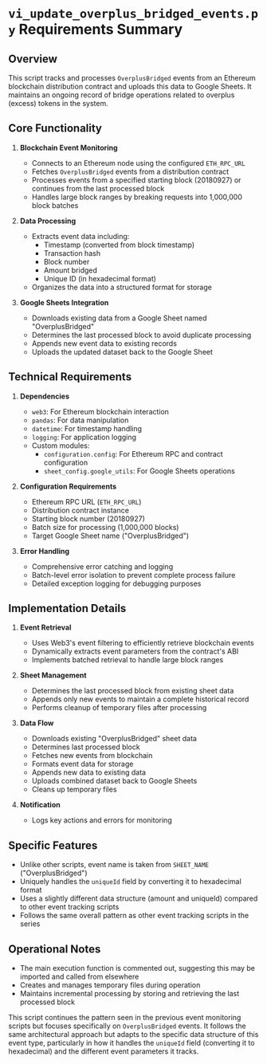 # `vi_update_overplus_bridged_events.py` Requirements Summary

## Overview
This script tracks and processes `OverplusBridged` events from an Ethereum blockchain distribution contract and uploads this data to Google Sheets. It maintains an ongoing record of bridge operations related to overplus (excess) tokens in the system.

## Core Functionality

1. **Blockchain Event Monitoring**
   - Connects to an Ethereum node using the configured `ETH_RPC_URL`
   - Fetches `OverplusBridged` events from a distribution contract
   - Processes events from a specified starting block (20180927) or continues from the last processed block
   - Handles large block ranges by breaking requests into 1,000,000 block batches

2. **Data Processing**
   - Extracts event data including:
     - Timestamp (converted from block timestamp)
     - Transaction hash
     - Block number
     - Amount bridged
     - Unique ID (in hexadecimal format)
   - Organizes the data into a structured format for storage

3. **Google Sheets Integration**
   - Downloads existing data from a Google Sheet named "OverplusBridged"
   - Determines the last processed block to avoid duplicate processing
   - Appends new event data to existing records
   - Uploads the updated dataset back to the Google Sheet

## Technical Requirements

1. **Dependencies**
   - `web3`: For Ethereum blockchain interaction
   - `pandas`: For data manipulation
   - `datetime`: For timestamp handling
   - `logging`: For application logging
   - Custom modules:
     - `configuration.config`: For Ethereum RPC and contract configuration
     - `sheet_config.google_utils`: For Google Sheets operations

2. **Configuration Requirements**
   - Ethereum RPC URL (`ETH_RPC_URL`)
   - Distribution contract instance
   - Starting block number (20180927)
   - Batch size for processing (1,000,000 blocks)
   - Target Google Sheet name ("OverplusBridged")

3. **Error Handling**
   - Comprehensive error catching and logging
   - Batch-level error isolation to prevent complete process failure
   - Detailed exception logging for debugging purposes

## Implementation Details

1. **Event Retrieval**
   - Uses Web3's event filtering to efficiently retrieve blockchain events
   - Dynamically extracts event parameters from the contract's ABI
   - Implements batched retrieval to handle large block ranges

2. **Sheet Management**
   - Determines the last processed block from existing sheet data
   - Appends only new events to maintain a complete historical record
   - Performs cleanup of temporary files after processing

3. **Data Flow**
   - Downloads existing "OverplusBridged" sheet data
   - Determines last processed block
   - Fetches new events from blockchain
   - Formats event data for storage
   - Appends new data to existing data
   - Uploads combined dataset back to Google Sheets
   - Cleans up temporary files

4. **Notification**
   - Logs key actions and errors for monitoring

## Specific Features

- Unlike other scripts, event name is taken from `SHEET_NAME` ("OverplusBridged")
- Uniquely handles the `uniqueId` field by converting it to hexadecimal format
- Uses a slightly different data structure (amount and uniqueId) compared to other event tracking scripts
- Follows the same overall pattern as other event tracking scripts in the series

## Operational Notes

- The main execution function is commented out, suggesting this may be imported and called from elsewhere
- Creates and manages temporary files during operation
- Maintains incremental processing by storing and retrieving the last processed block

This script continues the pattern seen in the previous event monitoring scripts but focuses specifically on `OverplusBridged` events. It follows the same architectural approach but adapts to the specific data structure of this event type, particularly in how it handles the `uniqueId` field (converting it to hexadecimal) and the different event parameters it tracks.